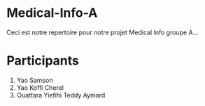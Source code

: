 # Medical-Info-A

Ceci est notre repertoire pour notre projet Medical Info groupe A...

# Participants

1. Yao Samson
2. Yao Koffi Cherel
3. Ouattara Yiefihi Teddy Aymard
